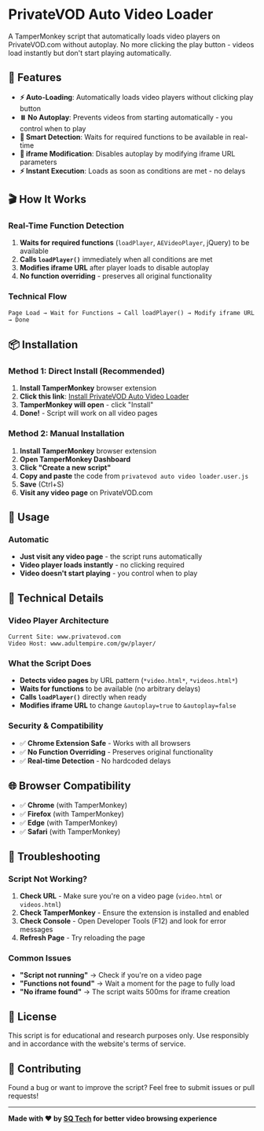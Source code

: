 # PrivateVOD Auto Video Loader

A TamperMonkey script that automatically loads video players on PrivateVOD.com without autoplay. No more clicking the play button - videos load instantly but don't start playing automatically.

## 🚀 Features

- **⚡ Auto-Loading**: Automatically loads video players without clicking play button
- **⏸️ No Autoplay**: Prevents videos from starting automatically - you control when to play
- **🎯 Smart Detection**: Waits for required functions to be available in real-time
- **🔧 iframe Modification**: Disables autoplay by modifying iframe URL parameters
- **⚡ Instant Execution**: Loads as soon as conditions are met - no delays

## 🎬 How It Works

### Real-Time Function Detection
1. **Waits for required functions** (`loadPlayer`, `AEVideoPlayer`, jQuery) to be available
2. **Calls `loadPlayer()`** immediately when all conditions are met
3. **Modifies iframe URL** after player loads to disable autoplay
4. **No function overriding** - preserves all original functionality

### Technical Flow
```
Page Load → Wait for Functions → Call loadPlayer() → Modify iframe URL → Done
```

## 📦 Installation

### Method 1: Direct Install (Recommended)
1. **Install TamperMonkey** browser extension
2. **Click this link**: [Install PrivateVOD Auto Video Loader](https://raw.githubusercontent.com/sharoon7171/PrivateVOD-TamperMonkey-Scripts/main/PrivateVOD%20Auto%20Video%20Loader/privatevod%20auto%20video%20loader.user.js)
3. **TamperMonkey will open** - click "Install"
4. **Done!** - Script will work on all video pages

### Method 2: Manual Installation
1. **Install TamperMonkey** browser extension
2. **Open TamperMonkey Dashboard**
3. **Click "Create a new script"**
4. **Copy and paste** the code from `privatevod auto video loader.user.js`
5. **Save** (Ctrl+S)
6. **Visit any video page** on PrivateVOD.com

## 🎯 Usage

### Automatic
- **Just visit any video page** - the script runs automatically
- **Video player loads instantly** - no clicking required
- **Video doesn't start playing** - you control when to play

## 🔧 Technical Details

### Video Player Architecture
```
Current Site: www.privatevod.com
Video Host: www.adultempire.com/gw/player/
```

### What the Script Does
- **Detects video pages** by URL pattern (`*video.html*`, `*videos.html*`)
- **Waits for functions** to be available (no arbitrary delays)
- **Calls `loadPlayer()`** directly when ready
- **Modifies iframe URL** to change `&autoplay=true` to `&autoplay=false`

### Security & Compatibility
- ✅ **Chrome Extension Safe** - Works with all browsers
- ✅ **No Function Overriding** - Preserves original functionality
- ✅ **Real-time Detection** - No hardcoded delays

## 🌐 Browser Compatibility

- ✅ **Chrome** (with TamperMonkey)
- ✅ **Firefox** (with TamperMonkey) 
- ✅ **Edge** (with TamperMonkey)
- ✅ **Safari** (with TamperMonkey)

## 🐛 Troubleshooting

### Script Not Working?
1. **Check URL** - Make sure you're on a video page (`video.html` or `videos.html`)
2. **Check TamperMonkey** - Ensure the extension is installed and enabled
3. **Check Console** - Open Developer Tools (F12) and look for error messages
4. **Refresh Page** - Try reloading the page

### Common Issues
- **"Script not running"** → Check if you're on a video page
- **"Functions not found"** → Wait a moment for the page to fully load
- **"No iframe found"** → The script waits 500ms for iframe creation

## 📝 License

This script is for educational and research purposes only. Use responsibly and in accordance with the website's terms of service.

## 🤝 Contributing

Found a bug or want to improve the script? Feel free to submit issues or pull requests!

---

**Made with ❤️ by [SQ Tech](https://sqtech.dev) for better video browsing experience**
